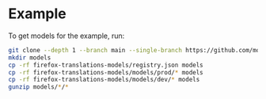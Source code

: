 # Example

To get models for the example, run:
    
```bash
git clone --depth 1 --branch main --single-branch https://github.com/mozilla/firefox-translations-models/
mkdir models
cp -rf firefox-translations-models/registry.json models
cp -rf firefox-translations-models/models/prod/* models
cp -rf firefox-translations-models/models/dev/* models
gunzip models/*/*
```